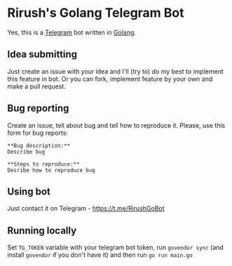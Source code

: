 # Rirush's Golang Telegram Bot

Yes, this is a [Telegram](https://telegram.org) bot written in [Golang](https://golang.org).

## Idea submitting

Just create an issue with your idea and I'll (try to) do my best to implement this feature in bot. Or you can fork, implement feature by your own and make a pull request.

## Bug reporting

Create an issue, tell about bug and tell how to reproduce it.
Please, use this form for bug reports:
```
**Bug description:**
Describe bug

**Steps to reproduce:**
Desribe how to reproduce bug
```

## Using bot

Just contact it on Telegram - https://t.me/RirushGoBot

## Running locally

Set `TG_TOKEN` variable with your telegram bot token, run `govendor sync` (and install `govendor` if you don't have it) and then run `go run main.go`
